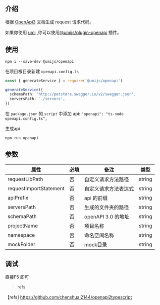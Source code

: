 ## 介绍

根据 [OpenApi3](https://swagger.io/blog/news/whats-new-in-openapi-3-0/) 文档生成 request 请求代码。

如果你使用 [umi](https://umijs.org) ,你可以使用[@umijs/plugin-openapi](https://www.npmjs.com/package/@umijs/plugin-openapi) 插件。
## 使用
```node
npm i --save-dev @umijs/openapi
```
在项目根目录新建 ```openapi.config.ts```
```ts
const { generateService } = require('@umijs/openapi')

generateService({
  schemaPath: 'http://petstore.swagger.io/v2/swagger.json',
  serversPath: './servers',
})

```
在 ```package.json``` 的 ```script``` 中添加 api: ```"openapi": "ts-node openapi.config.ts",```

生成api
```node
npm run openapi
```
## 参数
|  属性   | 必填  | 备注 | 类型 |
|  ----  | ----  |  ----  |  ----  |
| requestLibPath  | 否 | 自定义请求方法路径 | string |
| requestImportStatement  | 否 | 自定义请求方法表达式 | string |
| apiPrefix  | 否 | api 的前缀 | string |
| serversPath  | 否 | 生成的文件夹的路径 | string |
| schemaPath  | 否 | openAPI 3.0 的地址 | string |
| projectName  | 否 | 项目名称 | string |
| namespace  | 否 | 命名空间名称 | string |
| mockFolder  | 否 | mock目录 | string |


## 调试

直接F5 即可

> refs

【refs] https://github.com/chenshuai2144/openapi2typescript